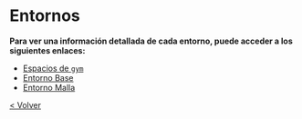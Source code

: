 # Entornos

**Para ver una información detallada de cada entorno, puede acceder a los siguientes enlaces:**
* [Espacios de `gym`](gym.md)
* [Entorno Base](environment.md)
* [Entorno Malla](mesh.md)

[< Volver](../index.md)